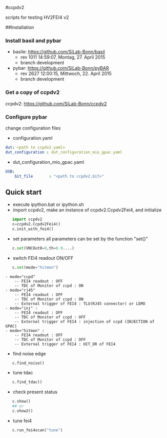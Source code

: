 #ccpdv2

scripts for testing HV2FEI4 v2

##Installation

### Install basil and pybar

- basile: https://github.com/SiLab-Bonn/basil 
  - rev 1011 14:59:07, Montag, 27. April 2015
  - branch development
- pybar: https://github.com/SiLab-Bonn/pyBAR
  - rev 2627 12:00:15, Mittwoch, 22. April 2015
  - branch development
### Get a copy of ccpdv2

ccpdv2: https://github.com/SiLab-Bonn/ccpdv2

### Configure pybar

change configuration files
- configuration.yaml
```yaml
dut: <path to ccpdv2.yaml>
dut_configuration : dut_configuration_mio_gpac.yaml 
```
- dut_configuration_mio_gpac.yaml
```yaml
USB:
    bit_file       : "<path to ccpdv2.bit>"
```

## Quick start

- execute ipython.bat or ipython.sh
- import ccpdv2, make an instance of ccpdv2.Ccpdv2Fei4, and initialize
```python
   import ccpdv2
   c=ccpdv2.Ccpdv2Fei4()
   c.init_with_fei4()
```
- set parameters
all parameters can be set by the function "set()"
```python
   c.set(VNCOut0=0,th=0.9....)
```
- switch FEI4 readout ON/OFF
```python
   c.set(mode="hitmon")
```
    - mode="ccpd"
        -- FEI4 readout : OFF
        -- TDC of Monitor of ccpd : ON
    - mode="rj45"
        -- FEI4 readout : OFF
        -- TDC of Monitor of ccpd : ON
        -- External trigger of FEI4 : TLU(RJ45 connector) or LEMO
    - mode="inj" :
        -- FEI4 readout : OFF
        -- TDC of Monitor of ccpd : OFF
        -- External trigger of FEI4 : injection of ccpd (INJECTION of GPAC)
    - mode="hitmon" :
        -- FEI4 readout : OFF
        -- TDC of Monitor of ccpd : OFF
        -- External trigger of FEI4 : HIT_OR of FEI4
- find noise edge
```python
   c.find_noise()
```
- tune tdac
```python
   c.find_tdac()
```
- check present status
```python
   c.show()
   ## or
   c.show2()
```
- tune fei4
```python
   c.run_fei4scan("tune")
```